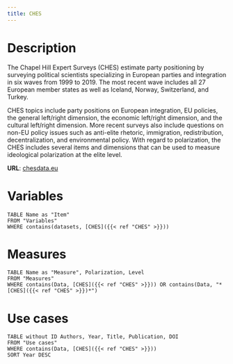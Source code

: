 ```yaml
---
title: CHES
---
```


# Description

The Chapel Hill Expert Surveys (CHES) estimate party positioning by surveying political scientists specializing in European parties and integration in six waves from 1999 to 2019. The most recent wave includes all 27 European member states as well as Iceland, Norway, Switzerland, and Turkey. 

CHES topics include party positions on European integration, EU policies, the general left/right dimension, the economic left/right dimension, and the cultural left/right dimension. More recent surveys also include questions on non-EU policy issues such as anti-elite rhetoric, immigration, redistribution, decentralization, and environmental policy. With regard to polarization, the CHES includes several items and dimensions that can be used to measure ideological polarization at the elite level. 

**URL**: [chesdata.eu](https://www.chesdata.eu)
# Variables
```dataview
TABLE Name as "Item"
FROM "Variables"
WHERE contains(datasets, [CHES]({{< ref "CHES" >}}))
```
# Measures
```dataview
TABLE Name as "Measure", Polarization, Level
FROM "Measures"
WHERE contains(Data, [CHES]({{< ref "CHES" >}})) OR contains(Data, "*[CHES]({{< ref "CHES" >}})*")
```

# Use cases
```dataview
TABLE without ID Authors, Year, Title, Publication, DOI
FROM "Use cases"
WHERE contains(Data, [CHES]({{< ref "CHES" >}}))
SORT Year DESC
```